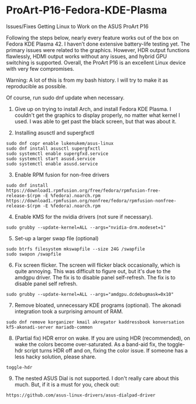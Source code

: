 # ProArt-P16-Fedora-KDE-Plasma
Issues/Fixes Getting Linux to Work on the ASUS ProArt P16

Following the steps below, nearly every feature works out of the box on Fedora KDE Plasma 42. I haven’t done extensive battery-life testing yet. The primary issues were related to the graphics. However, HDR output functions flawlessly, HDMI output works without any issues, and hybrid GPU switching is supported. Overall, the ProArt P16 is an excellent Linux device with very few compromises.

Warning: A lot of this is from my bash history. I will try to make it as reproducible as possible.

Of course, run sudo dnf update when necessary.

1. Give up on trying to install Arch, and install Fedora KDE Plasma. I couldn't get the graphics to display properly, no matter what kernel I used. I was able to get past the black screen, but that was about it.
  

2. Installing asusctl and supergfxctl

```
sudo dnf copr enable lukenukem/asus-linux
sudo dnf install asusctl supergfxctl
sudo systemctl enable supergfxd.service
sudo systemctl start asusd.service 
sudo systemctl enable asusd.service
```

3. Enable RPM fusion for non-free drivers

```
sudo dnf install https://download1.rpmfusion.org/free/fedora/rpmfusion-free-release-$(rpm -E %fedora).noarch.rpm   https://download1.rpmfusion.org/nonfree/fedora/rpmfusion-nonfree-release-$(rpm -E %fedora).noarch.rpm
```

4. Enable KMS for the nvidia drivers (not sure if necessary).

```
sudo grubby --update-kernel=ALL --args="nvidia-drm.modeset=1"
```

5. Set-up a larger swap file (optional)

```
sudo btrfs filesystem mkswapfile --size 24G /swapfile
sudo swapon /swapfile
```

6. Fix screen flicker. The screen will flicker black occasionally, which is quite annoying. This was difficult to figure out, but it's due to the amdgpu driver. The fix is to disable panel self-refresh.
The fix is to disable panel self refresh.
```
sudo grubby --update-kernel=ALL --args="amdgpu.dcdebugmask=0x10"
```

7. Remove bloated, unnecessary KDE programs (optional). The akonadi integration took a surprising amount of RAM.

```
sudo dnf remove korganizer kmail akregator kaddressbook konversation kf5-akonadi-server mariadb-common
```

8. (Partial fix) HDR error on wake. If you are using HDR (recommended), on wake the colors become over-saturated. As a band-aid fix, the toggle-hdr script turns HDR off and on, fixing the color issue. If someone has a less hacky solution, please share.

```
toggle-hdr
```

9. The nested ASUS Dial is not supported. I don't really care about this much. But, if it is a must for you, check out:

```
https://github.com/asus-linux-drivers/asus-dialpad-driver
```
